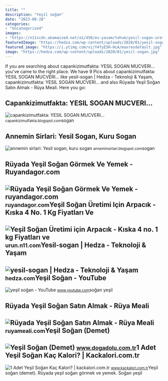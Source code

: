 ```yaml
---
title: ""
description: "Yeşil soğan"
date: "2023-08-28"
categories:
- "Uncategorized"
images:
- "https://n11scdn.akamaized.net/a1/450/ev-yasam/tohum/yesil-sogan-uretimi-icin-arpacik-kiska-4-no-1-kg__1118857262660975.jpg"
featuredImage: "https://hedza.com/wp-content/uploads/2020/01/yesil-sogan.jpg"
featured_image: "https://i.ytimg.com/vi/Y4fyE5H-HcA/maxresdefault.jpg"
image: "https://hedza.com/wp-content/uploads/2020/01/yesil-sogan.jpg"
---
```


If you are searching about capankizimutfakta: YESIL SOGAN MUCVERI... you've came to the right place. We have 9 Pics about capankizimutfakta: YESIL SOGAN MUCVERI... like yesil-sogan | Hedza - Teknoloji &amp; Yaşam, capankizimutfakta: YESIL SOGAN MUCVERI... and also Rüyada Yeşil Soğan Satın Almak - Rüya Meali. Here you go:

Capankizimutfakta: YESIL SOGAN MUCVERI...
-----------------------------------------

 ![capankizimutfakta: YESIL SOGAN MUCVERI...](http://1.bp.blogspot.com/_g9kyPW7j_I4/SFpVc-2NrgI/AAAAAAAABOo/4CY737gbr_g/w1200-h630-p-k-no-nu/SOGAN+MUCVER.JPG) <small>capankizimutfakta.blogspot.com</small>sogan

Annemin Sirlari: Yesil Sogan, Kuru Sogan
----------------------------------------

 ![annemin sirlari: Yesil sogan, kuru sogan](http://3.bp.blogspot.com/_o1s540Vke-w/S3q_7hRgk1I/AAAAAAAADXo/H2eOXqGOGQo/w1200-h630-p-k-no-nu/sogan+kolaj2.jpg) <small>anneminsirlari.blogspot.com</small>sogan

Rüyada Yeşil Soğan Görmek Ve Yemek - Ruyandagor.com
---------------------------------------------------

 ![Rüyada Yeşil Soğan Görmek Ve Yemek - ruyandagor.com](https://images.ruyandagor.com/2017/05/yesil-sogan-gormek-ve-yemek-1717.jpg) <small>ruyandagor.com</small>Yeşil Soğan Üretimi Için Arpacık - Kıska 4 No. 1 Kg Fiyatları Ve
----------------------------------------------------------------

 ![Yeşil Soğan Üretimi için Arpacık - Kıska 4 no. 1 kg Fiyatları ve](https://n11scdn.akamaized.net/a1/450/ev-yasam/tohum/yesil-sogan-uretimi-icin-arpacik-kiska-4-no-1-kg__1118857262660975.jpg) <small>urun.n11.com</small>Yesil-sogan | Hedza - Teknoloji &amp; Yaşam
-------------------------------------------

 ![yesil-sogan | Hedza - Teknoloji & Yaşam](https://hedza.com/wp-content/uploads/2020/01/yesil-sogan.jpg) <small>hedza.com</small>Yeşil Soğan - YouTube
---------------------

 ![yeşil soğan - YouTube](https://i.ytimg.com/vi/Y4fyE5H-HcA/maxresdefault.jpg) <small>www.youtube.com</small>soğan yeşil

Rüyada Yeşil Soğan Satın Almak - Rüya Meali
-------------------------------------------

 ![Rüyada Yeşil Soğan Satın Almak - Rüya Meali](http://ruyameali.com/wp-content/uploads/2018/09/yesil-sogan-almak-810x456.jpg) <small>ruyameali.com</small>Yeşil Soğan (Demet)
-------------------

 ![Yeşil Soğan (Demet)](https://www.dogadolu.com.tr/Uploads/UrunResimleri/buyuk/yesil-sogan-demet-c1-238.jpg) <small>www.dogadolu.com.tr</small>1 Adet Yeşil Soğan Kaç Kalori? | Kackalori.com.tr
-------------------------------------------------

 ![1 Adet Yeşil Soğan Kaç Kalori? | kackalori.com.tr](https://www.kackalori.com.tr/Uploads/Kaloriler/1-adet-yesil-sogan_82_2.jpg?width=300) <small>www.kackalori.com.tr</small>Yeşil soğan (demet). Rüyada yeşil soğan görmek ve yemek. Soğan yeşil
